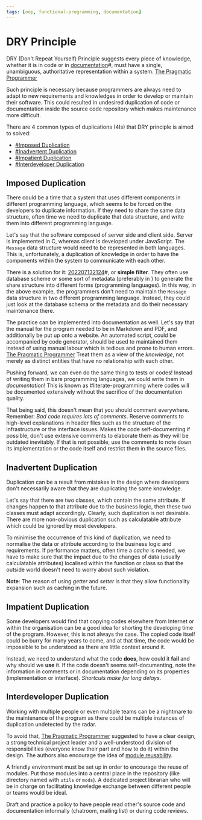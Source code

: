 ```yaml
---
tags: [oop, functional-programming, documentation]
---
```


# DRY Principle

DRY (Don't Repeat Yourself) Principle suggests every piece of knowledge, whether
it is in code or in [documentation](202202241058.md)#, must have a single,
unambiguous, authoritative representation within a system.
[The Pragmatic Programmer](lit/@Hunt1999)

Such principle is necessary because programmers are always need to adapt to new
requirements and knowledges in order to develop or maintain their software. This
could resulted in undesired duplication of code or documentation inside the
source code repository which makes maintenance more difficult.

There are 4 common types of duplications (4Is) that DRY principle is aimed to
solved:
- [#Imposed Duplication](#Imposed%20Duplication)
- [#Inadvertent Duplication](#Inadvertent%20Duplication)
- [#Impatient Duplication](#Impatient%20Duplication)
- [#Interdeveloper Duplication](#Interdeveloper%20Duplication)

## Imposed Duplication

There could be a time that a system that uses different components in different
programming language, which seems to be forced on the developers to duplicate
information. If they need to share the same data structure, often time we need
to duplicate that data structure, and write them into different programming
language.

Let's say that the software composed of server side and client side. Server is
implemented in C, whereas client is developed under JavaScript. The `Message`
data structure would need to be represented in both languages. This is,
unfortunately, a duplication of knowledge in order to have the components within
the system to communicate with each other.

There is a solution for it: [202207132124](202207132124.md)#, or **simple
filter**. They often use database scheme or some sort of metadata (preferably in
[](@Hunt1999.md#The%20Power%20of%20Plain%20Text%20Noted%7Cplain%20text)) to
generate the share structure into different forms (programming languages). In
this way, in the above example, the programmers don't need to maintain the
`Message` data structure in two different programming language. Instead, they
could just look at the database schema or the metadata and do their necessary
maintenance there.

The practice can be implemented into documentation as well. Let's say that the
manual for the program needed to be in Markdown and PDF, and additionally be put
up onto a website. An automated script, could be accompanied by code generator,
should be used to maintained them instead of using manual labour which is
tedious and prone to human errors. [The Pragmatic Programmer](lit/@Hunt1999)
Treat them as a view of the *knowledge*, not merely as distinct entities that
have no relationship with each other.

Pushing forward, we can even do the same thing to tests or codes! Instead of
writing them in bare programming languages, we could write them in
*documentation*! This is known as #literate-programming where codes will be
documented extensively without the sacrifice of the documentation quality.

That being said, this doesn't mean that you should comment everywhere. Remember:
*Bad code requires lots of comments*. Reserve comments to high-level
explanations in header files such as the structure of the infrastructure or the
interface issues. Makes the code self-documenting if possible, don't use
extensive comments to elaborate them as they will be outdated inevitably. If
that is not possible, use the comments to note down its implementation or the
code itself and restrict them in the source files.

## Inadvertent Duplication

Duplication can be a result from mistakes in the design where developers don't
necessarily aware that they are duplicating the same knowledge.

Let's say that there are two classes, which contain the same attribute. If
changes happen to that attribute due to the business logic, then these two
classes must adapt accordingly. Clearly, such duplication is not desirable.
There are more non-obvious duplication such as calculatable attribute which
could be ignored by most developers.

To minimise the occurrence of this kind of duplication, we need to normalise the
data or attribute according to the business logic and requirements. If
performance matters, often time a *cache* is needed, we have to make sure that
the impact due to the changes of data (usually calculatable attributes)
localised within the function or class so that the outside world doesn't need to
worry about such violation.

**Note**: The reason of using *getter* and *setter* is that they allow
functionality expansion such as caching in the future.

## Impatient Duplication

Some developers would find that copying codes elsewhere from Internet or within
the organisation can be a good idea for shorting the developing time of the
program. However, this is not always the case. The copied code itself could be
burry for many years to come, and at that time, the code would be impossible to
be understood as there are little context around it.

Instead, we need to understand what the code **does**, how could it **fail** and
why should we **use** it. If the code doesn't seems self-documenting, note the
information in comments or in documentation depending on its properties
(implementation or interface). *Shortcuts make for long delays*.

## Interdeveloper Duplication

Working with multiple people or even multiple teams can be a nightmare to the
maintenance of the program as there could be multiple instances of duplication
undetected by the radar.

To avoid that, [The Pragmatic Programmer](lit/@Hunt1999) suggested to have a
clear design, a strong technical project leader and a well-understood division
of responsibilities (everyone know their part and how to do it) within the
design. The authors also encourage the idea of
[module reusability](202202041514.md).

A friendly environment must be set up in order to encourage the reuse of
modules. Put those modules into a central place in the repository (like
directory named with `utils` or `mods`). A dedicated project librarian who will
be in charge on facilitating knowledge exchange between different people or
teams would be ideal.

Draft and practice a policy to have people read other's source code and
documentation informally (chatroom, mailing list) or during code reviews.
